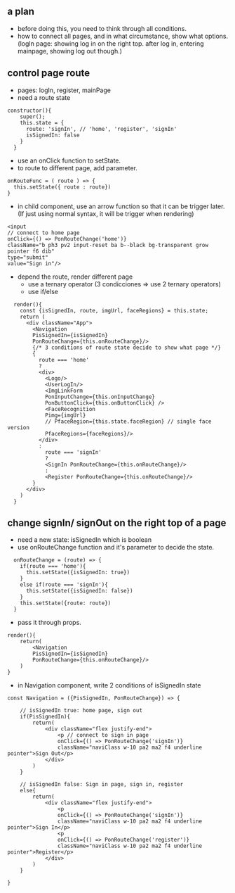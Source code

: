 ## a plan
- before doing this, you need to think through all conditions.
- how to connect all pages, and in what circumstance, show what options.
(logIn page: showing log in on the right top. after log in, entering mainpage, showing log out though.)

## control page route

- pages: logIn, register, mainPage
- need a route state
```
constructor(){
    super();
    this.state = {
      route: 'signIn', // 'home', 'register', 'signIn' 
      isSignedIn: false 
    }
  }
```
- use an onClick function to setState. 
- to route to different page, add parameter.
```
onRouteFunc = ( route ) => {
  this.setState({ route : route})
}
```
- in child component, use an arrow function so that it can be trigger later.    
(If just using normal syntax, it will be trigger when rendering)
```
<input 
// connect to home page
onClick={() => PonRouteChange('home')}
className="b ph3 pv2 input-reset ba b--black bg-transparent grow pointer f6 dib" 
type="submit" 
value="Sign in"/>
```
- depend the route, render different page
  - use a ternary operator (3 condicciones => use 2 ternary operators)
  - use if/else

```
  render(){
    const {isSignedIn, route, imgUrl, faceRegions} = this.state;
    return (
      <div className="App">
        <Navigation
        PisSignedIn={isSignedIn}
        PonRouteChange={this.onRouteChange}/>
        {/* 3 conditions of route state decide to show what page */}
        {
          route === 'home' 
          ? 
          <div>
            <Logo/>
            <UserLogIn/>
            <ImgLinkForm 
            PonInputChange={this.onInputChange} 
            PonButtonClick={this.onButtonClick} />
            <FaceRecognition
            Pimg={imgUrl}
            // PfaceRegion={this.state.faceRegion} // single face version
            PfaceRegions={faceRegions}/>
          </div>
          : 
            route === 'signIn' 
            ?         
            <SignIn PonRouteChange={this.onRouteChange}/>
            : 
            <Register PonRouteChange={this.onRouteChange}/>
        }
      </div>
    )
  }
```

## change signIn/ signOut on the right top of a page
- need a new state: isSignedIn which is boolean
- use onRouteChange function and it's parameter to decide the state.
```
  onRouteChange = (route) => {
    if(route === 'home'){
      this.setState({isSignedIn: true})
    } 
    else if(route === 'signIn'){
      this.setState({isSignedIn: false})
    }
    this.setState({route: route})
  }

```
- pass it through props.
```
render(){
    return(
        <Navigation
        PisSignedIn={isSignedIn}
        PonRouteChange={this.onRouteChange}/>
    )
}

```
- in Navigation component, write 2 conditions of isSignedIn state
```
const Navigation = ({PisSignedIn, PonRouteChange}) => {

    // isSignedIn true: home page, sign out
    if(PisSignedIn){
        return(
            <div className="flex justify-end">
                <p // connect to sign in page
                onClick={() => PonRouteChange('signIn')}
                className="naviClass w-10 pa2 ma2 f4 underline pointer">Sign Out</p>
            </div>
        )
    }

    // isSignedIn false: Sign in page, sign in, register
    else{
        return(
            <div className="flex justify-end">
                <p  
                onClick={() => PonRouteChange('signIn')}
                className="naviClass w-10 pa2 ma2 f4 underline pointer">Sign In</p>
                <p 
                onClick={() => PonRouteChange('register')}
                className="naviClass w-10 pa2 ma2 f4 underline pointer">Register</p>
            </div>
        )
    }

}
```



